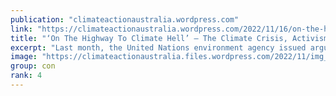 ```yaml
---
publication: "climateactionaustralia.wordpress.com"
link: "https://climateactionaustralia.wordpress.com/2022/11/16/on-the-highway-to-climate-hell-the-climate-crisis-activism-and-broken-politics-cop27-auspol-tellthetruth-demand-climateaction-sdg13-plane/"
title: "‘On The Highway To Climate Hell’ – The Climate Crisis, Activism And Broken Politics #COP27 #auspol #TellTheTruth demand #ClimateAction #SDG13 #PlanE"
excerpt: "Last month, the United Nations environment agency issued arguably its starkest warning yet about the climate crisis. The failure by governments around the world to cut carbon emissions means there …"
image: "https://climateactionaustralia.files.wordpress.com/2022/11/img_1970.jpg"
group: con
rank: 4
---
```

